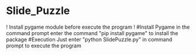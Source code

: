 # Slide_Puzzle
! Install pygame module before execute the program !
#Install Pygame
in the command prompt enter the command "pip install pygame" to install the package
#Execution
Just enter "python SlidePuzzle.py" in command prompt to execute the program
